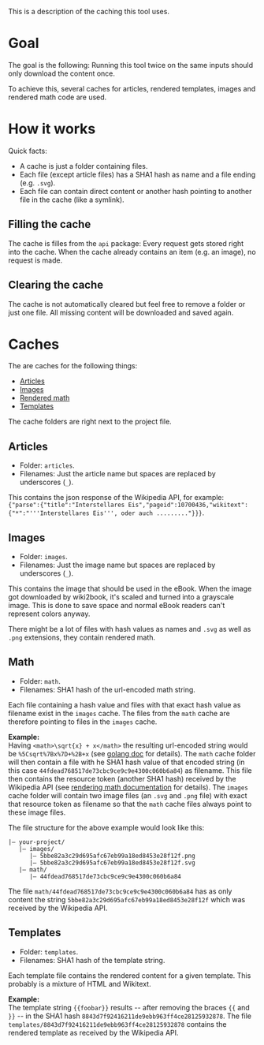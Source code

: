 This is a description of the caching this tool uses.

# Goal

The goal is the following: Running this tool twice on the same inputs should only download the content once.

To achieve this, several caches for articles, rendered templates, images and rendered math code are used.

# How it works

Quick facts:

* A cache is just a folder containing files.
* Each file (except article files) has a SHA1 hash as name and a file ending (e.g. `.svg`).
* Each file can contain direct content or another hash pointing to another file in the cache (like a symlink).

## Filling the cache

The cache is filles from the `api` package: Every request gets stored right into the cache.
When the cache already contains an item (e.g. an image), no request is made.

## Clearing the cache

The cache is not automatically cleared but feel free to remove a folder or just one file.
All missing content will be downloaded and saved again.

# Caches

The are caches for the following things:

* [Articles](#articles)
* [Images](#Images)
* [Rendered math](#math)
* [Templates](#Templates)

The cache folders are right next to the project file.

## Articles

* Folder: `articles`.
* Filenames: Just the article name but spaces are replaced by underscores (`_`).

This contains the json response of the Wikipedia API, for example: `{"parse":{"title":"Interstellares Eis","pageid":10700436,"wikitext":{"*":"'''Interstellares Eis''', oder auch ........."}}}`.

## Images

* Folder: `images`.
* Filenames: Just the image name but spaces are replaced by underscores (`_`).

This contains the image that should be used in the eBook.
When the image got downloaded by wiki2book, it's scaled and turned into a grayscale image.
This is done to save space and normal eBook readers can't represent colors anyway.

There might be a lot of files with hash values as names and `.svg` as well as `.png` extensions, they contain rendered math.

## Math

* Folder: `math`.
* Filenames: SHA1 hash of the url-encoded math string.

Each file containing a hash value and files with that exact hash value as filename exist in the `images` cache.
The files from the `math` cache are therefore pointing to files in the `images` cache.

**Example:**<br>
Having `<math>\sqrt{x} + x</math>` the resulting url-encoded string would be `%5Csqrt%7Bx%7D+%2B+x` (see [golang doc](https://pkg.go.dev/net/url#QueryEscape) for details).
The `math` cache folder will then contain a file with he SHA1 hash value of that encoded string (in this case `44fdead768517de73cbc9ce9c9e4300c060b6a84`) as filename.
This file then contains the resource token (another SHA1 hash) received by the Wikipedia API (see [rendering math documentation](./rendering-math.md) for details).
The `images` cache folder will contain two image files (an `.svg` and `.png` file) with exact that resource token as filename so that the `math` cache files always point to these image files.

The file structure for the above example would look like this:
```
|– your-project/
   |– images/
      |– 5bbe82a3c29d695afc67eb99a18ed8453e28f12f.png
      |– 5bbe82a3c29d695afc67eb99a18ed8453e28f12f.svg
   |– math/
      |– 44fdead768517de73cbc9ce9c9e4300c060b6a84
```
The file `math/44fdead768517de73cbc9ce9c9e4300c060b6a84` has as only content the string `5bbe82a3c29d695afc67eb99a18ed8453e28f12f` which was received by the Wikipedia API.

## Templates

* Folder: `templates`.
* Filenames: SHA1 hash of the template string.

Each template file contains the rendered content for a given template.
This probably is a mixture of HTML and Wikitext.

**Example:**<br>
The template string `{{foobar}}` results -- after removing the braces `{{` and `}}` -- in the SHA1 hash `8843d7f92416211de9ebb963ff4ce28125932878`.
The file `templates/8843d7f92416211de9ebb963ff4ce28125932878` contains the rendered template as received by the Wikipedia API.